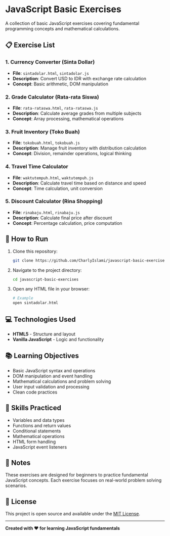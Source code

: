 # JavaScript Basic Exercises

A collection of basic JavaScript exercises covering fundamental programming concepts and mathematical calculations.

## 📋 Exercise List

### 1. Currency Converter (Sinta Dollar)
- **File**: `sintadolar.html`, `sintadolar.js`
- **Description**: Convert USD to IDR with exchange rate calculation
- **Concept**: Basic arithmetic, DOM manipulation

### 2. Grade Calculator (Rata-rata Siswa)
- **File**: `rata-rataswa.html`, `rata-rataswa.js` 
- **Description**: Calculate average grades from multiple subjects
- **Concept**: Array processing, mathematical operations

### 3. Fruit Inventory (Toko Buah)
- **File**: `tokobuah.html`, `tokobuah.js`
- **Description**: Manage fruit inventory with distribution calculation
- **Concept**: Division, remainder operations, logical thinking

### 4. Travel Time Calculator
- **File**: `waktutempuh.html`, `waktutempuh.js`
- **Description**: Calculate travel time based on distance and speed
- **Concept**: Time calculation, unit conversion

### 5. Discount Calculator (Rina Shopping)
- **File**: `rinabaju.html`, `rinabaju.js`
- **Description**: Calculate final price after discount
- **Concept**: Percentage calculation, price computation

## 🚀 How to Run

1. Clone this repository:
   ```bash
   git clone https://github.com/CharlyIslami/javascript-basic-exercises.git
   ```

2. Navigate to the project directory:
   ```bash
   cd javascript-basic-exercises
   ```

3. Open any HTML file in your browser:
   ```bash
   # Example
   open sintadolar.html
   ```

## 💻 Technologies Used

- **HTML5** - Structure and layout 
- **Vanilla JavaScript** - Logic and functionality

## 📚 Learning Objectives

- Basic JavaScript syntax and operations
- DOM manipulation and event handling
- Mathematical calculations and problem solving
- User input validation and processing
- Clean code practices

## 🎯 Skills Practiced

- Variables and data types
- Functions and return values
- Conditional statements
- Mathematical operations
- HTML form handling
- JavaScript event listeners

## 📝 Notes

These exercises are designed for beginners to practice fundamental JavaScript concepts. Each exercise focuses on real-world problem solving scenarios.

## 📄 License

This project is open source and available under the [MIT License](LICENSE).

---

**Created with ❤️ for learning JavaScript fundamentals**